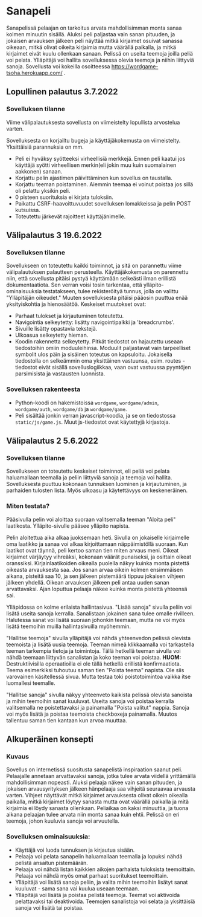 # Sanapeli

Sanapelissä pelaajan on tarkoitus arvata mahdollisimman monta sanaa kolmen minuutin sisällä. Aluksi peli paljastaa vain sanan pituuden, ja jokaisen arvauksen jälkeen peli näyttää mitkä kirjaimet osuivat sanassa oikeaan, mitkä olivat oikeita kirjaimia mutta väärällä paikalla, ja mitkä kirjaimet eivät kuulu ollenkaan sanaan. Pelissä on useita teemoja joilla peliä voi pelata. Ylläpitäjä voi hallita sovelluksessa olevia teemoja ja niihin liittyviä sanoja. Sovellusta voi kokeilla osoitteessa https://wordgame-tsoha.herokuapp.com/ .

## Lopullinen palautus 3.7.2022

### Sovelluksen tilanne

Viime välipalautuksesta sovellusta on viimeistelty lopullista arvostelua varten.

Sovelluksesta on korjailtu bugeja ja käyttäjäkokemusta on viimeistelty. Yksittäisiä parannuksia on mm.
 - Peli ei hyväksy syötteeksi virheellisiä merkkejä. Ennen peli kaatui jos käyttäjä syötti virheellisen merkin(eli jokin muu kuin suomalainen aakkonen) sanaan.
 - Korjattu pelin ajastimen päivittäminen kun sovellus on taustalla.
 - Korjattu teeman poistaminen. Aiemmin teemaa ei voinut poistaa jos sillä oli pelattu yksikin peli.
 - 0 pisteen suorituksia ei kirjata tuloksiin.
 - Paikattu CSRF-haavoittuvuudet sovelluksen lomakkeissa ja pelin POST kutsuissa.
 - Toteutettu järkevät rajoitteet käyttäjänimelle.


## Välipalautus 3 19.6.2022

### Sovelluksen tilanne

Sovellukseen on toteutettu kaikki toiminnot, ja sitä on parannettu viime välipalautuksen palautteen perusteella. Käyttäjäkokemusta on parennettu niin, että sovellusta pitäisi pystyä käyttämään selkeästi ilman erillistä dokumentaatiota. Sen verran voisi tosin tarkentaa, että ylläpito-ominaisuuksia testatakseen, tulee rekisteröityä tunnus, jolla on valittu "Ylläpitäjän oikeudet." Muuten sovelluksesta pitäisi pääosin puuttua enää yksityiskohtia ja hienosäätöä. Keskeiset muutokset ovat:
 - Parhaat tulokset ja kirjautuminen toteutettu.
 - Navigointia selkeytetty: lisätty navigointipalkki ja 'breadcrumbs'.
 - Sivuille lisätty opastavia tekstejä.
 - Ulkoasua selkeytetty hieman.
 - Koodin rakennetta selkeytetty. Pitkät tiedostot on hajautettu useaan tiedostoihin omiin moduuleihinsa. Moduulit paljastavat vain tarpeelliset symbolit ulos päin ja sisäinen toteutus on kapsuloitu. Jokaisella tiedostolla on selkeämmin oma yksittäinen vastuunsa, esim. routes -tiedostot eivät sisällä sovelluslogiikkaa, vaan ovat vastuussa pyyntöjen parsimisista ja vastausten luonnista.

### Sovelluksen rakenteesta

 - Python-koodi on hakemistoissa `wordgame`, `wordgame/admin`, `wordgame/auth`, `wordgame/db` ja `wordgame/game`.
 - Peli sisältää jonkin verran javascript-koodia, ja se on tiedostossa `static/js/game.js`. Muut js-tiedostot ovat käytettyjä kirjastoja.

## Välipalautus 2 5.6.2022

### Sovelluksen tilanne

Sovellukseen on toteutettu keskeiset toiminnot, eli peliä voi pelata haluamallaan teemalla ja peliin liittyviä sanoja ja teemoja voi hallita. Sovelluksesta puuttuu kokonaan tunnuksen luominen ja kirjautuminen, ja parhaiden tulosten lista. Myös ulkoasu ja käytettävyys on keskeneräinen.

### Miten testata?

Pääsivulla pelin voi aloittaa suoraan valitsemalla teeman "Aloita peli" laatikosta. Ylläpito-sivulle pääsee ylläpito napista.

Pelin aloitettua aika alkaa juoksemaan heti. Sivulla on jokaiselle kirjaimelle oma laatikko ja sanaa voi alkaa kirjoittamaan näppäimistöllä suoraan. Kun laatikot ovat täynnä, peli kertoo saman tien miten arvaus meni. Oikeat kirjaimet värjäytyy vihreäksi, kokonaan väärät punaiseksi, ja osittain oikeat oranssiksi. Kirjainlaatikoiden oikealla puolella näkyy kuinka monta pistettä oikeasta arvauksesta saa. Jos sanan arvaa oikein kolmen ensimmäisen aikana, pisteitä saa 10, ja sen jälkeen pistemäärä tippuu jokaisen vihjeen jälkeen yhdellä. Oikean arvauksen jälkeen peli antaa uuden sanan arvattavaksi. Ajan loputtua pelaaja näkee kuinka monta pistettä yhteensä sai.

Ylläpidossa on kolme erilaista hallintasivua. "Lisää sanoja" sivulla peliin voi lisätä useita sanoja kerralla. Sanalistaan jokainen sana tulee omalle rivilleen. Halutessa sanat voi lisätä suoraan johonkin teemaan, mutta ne voi myös lisätä teemoihin muilla hallintasivuilla myöhemmin.

"Hallitse teemoja" sivulla ylläpitäjä voi nähdä yhteenvedon pelissä olevista teemoista ja lisätä uusia teemoja. Teeman nimeä klikkaamalla voi tarkastella teeman tarkempia tietoja ja toimintoja. Tällä hetkellä teeman sivulla voi nähdä teemaan liittyvän sanalistan ja koko teeman voi poistaa. **HUOM:** Destruktiivisilla operaatioilla ei ole tällä hetkellä erillistä konfirmaatiota. Teema esimerkiksi tuhoutuu saman tien "Poista teema" napista. Ole siis varovainen käsitellessä sivua. Mutta testaa toki poistotoimintoa vaikka itse luomallesi teemalle.

"Hallitse sanoja" sivulla näkyy yhteenveto kaikista pelissä olevista sanoista ja mihin teemoihin sanat kuuluvat. Useita sanoja voi poistaa kerralla valitsemalla ne poistettavaksi ja painamalla "Poista valitut" nappia. Sanoja voi myös lisätä ja poistaa teemoista checkboxeja painamalla. Muutos tallentuu saman tien kantaan kun arvoa muuttaa.

## Alkuperäinen konsepti

### Kuvaus

Sovellus on internetissä suositusta sanapelistä inspiraation saanut peli. Pelaajalle annetaan arvattavaksi sanoja, jotka tulee arvata viidellä yrittämällä mahdollisimman nopeasti. Aluksi pelaaja näkee vain sanan pituuden, ja jokaisen arvausyrityksen jälkeen hänpelaaja saa vihjeitä seuraavaa arvausta varten. Vihjeet näyttävät mitkä kirjaimet arvauksesta olivat oikein oikealla paikalla, mitkä kirjaimet löytyy sanasta mutta ovat väärällä paikalla ja mitä kirjaimia ei löydy sanasta ollenkaan. Peliaikaa on kaksi minuuttia, ja tuona aikana pelaajan tulee arvata niin monta sanaa kuin ehtii. Pelissä on eri teemoja, johon kuuluvia sanoja voi arvuutella.

### Sovelluksen ominaisuuksia:
 - Käyttäjä voi luoda tunnuksen ja kirjautua sisään.
 - Pelaaja voi pelata sanapelin haluamallaan teemalla ja lopuksi nähdä pelistä ansaitun pistemäärän.
 - Pelaaja voi nähdä listan kaikkien aikojen parhaista tuloksista teemoittain. Pelaaja voi nähdä myös omat parhaat suoritukset teemoittain.
 - Ylläpitäjä voi lisätä sanoja peliin, ja valita mihin teemoihin lisätyt sanat kuuluvat - sama sana vai kuulua useaan teemaan.
 - Ylläpitäjä voi lisätä ja poistaa pelistä teemoja. Teemat voi aktivoida pelattavaksi tai deaktivoida. Teemojen sanalistoja voi selata ja yksittäisiä sanoja voi lisätä tai poistaa.

